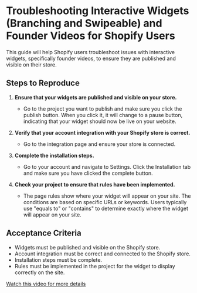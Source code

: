 # Troubleshooting Interactive Widgets (Branching and Swipeable) and Founder Videos for Shopify Users

This guide will help Shopify users troubleshoot issues with interactive widgets, specifically founder videos, to ensure they are published and visible on their store.

## Steps to Reproduce

1. **Ensure that your widgets are published and visible on your store.**
   - Go to the project you want to publish and make sure you click the publish button. When you click it, it will change to a pause button, indicating that your widget should now be live on your website.

2. **Verify that your account integration with your Shopify store is correct.**
   - Go to the integration page and ensure your store is connected.

3. **Complete the installation steps.**
   - Go to your account and navigate to Settings. Click the Installation tab and make sure you have clicked the complete button.

4. **Check your project to ensure that rules have been implemented.**
   - The page rules show where your widget will appear on your site. The conditions are based on specific URLs or keywords. Users typically use "equals to" or "contains" to determine exactly where the widget will appear on your site.

## Acceptance Criteria

- Widgets must be published and visible on the Shopify store.
- Account integration must be correct and connected to the Shopify store.
- Installation steps must be complete.
- Rules must be implemented in the project for the widget to display correctly on the site.

[Watch this video for more details](https://www.loom.com/share/96e8dfb519994700b515a50dc33583fe)